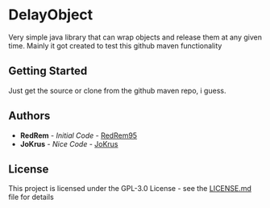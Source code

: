 # DelayObject

Very simple java library that can wrap objects and release them at any given time.
Mainly it got created to test this github maven functionality

## Getting Started

Just get the source or clone from the github maven repo, i guess.

## Authors

* **RedRem** - *Initial Code* - [RedRem95](https://github.com/RedRem95)
* **JoKrus** - *Nice Code* - [JoKrus](https://github.com/JoKrus)

## License

This project is licensed under the GPL-3.0 License - see the [LICENSE.md](LICENSE.md) file for details
